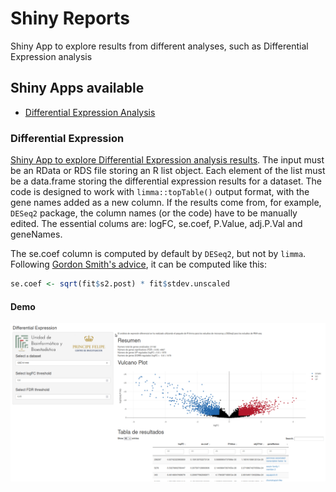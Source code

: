 # Shiny Reports

Shiny App to explore results from different analyses, such as Differential Expression analysis



## Shiny Apps available

- [Differential Expression Analysis](#differential-expression)

### Differential Expression

[Shiny App to explore Differential Expression analysis results](expression_shiny.R). The input must be an RData or RDS file storing an R list object. Each element of the list must be a data.frame storing the differential expression results for a dataset. The code is designed to work with `limma::topTable()` output format, with the gene names added as a new column. If the results come from, for example, `DESeq2` package, the column names (or the code) have to be manually edited. The essential colums are: logFC, se.coef, P.Value, adj.P.Val and geneNames. 

The se.coef column is computed by default by `DESeq2`, but not by `limma`. Following [Gordon Smith's advice](https://support.bioconductor.org/p/70175/ "Bioconductor post"), it can be computed like this:


```r
se.coef <- sqrt(fit$s2.post) * fit$stdev.unscaled
```

#### Demo

![](example.gif)
